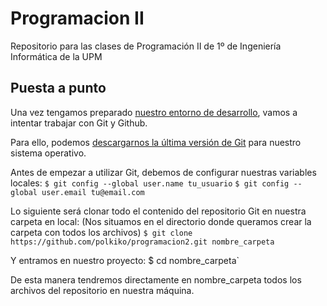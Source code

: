 # Programacion II
Repositorio para las clases de Programación II de 1º de Ingeniería Informática de la UPM

## Puesta a punto
Una vez tengamos preparado [nuestro entorno de desarrollo](https://github.com/aherranz/p2/blob/master/aherranz_p2_01-transpas-en_marcha.pdf), vamos a intentar
trabajar con Git y Github.

Para ello, podemos [descargarnos la última versión de Git](https://git-scm.com/downloads) para nuestro sistema operativo.

Antes de empezar a utilizar Git, debemos de configurar nuestras variables locales:
`$ git config --global user.name tu_usuario`
`$ git config --global user.email tu@email.com`

Lo siguiente será clonar todo el contenido del repositorio Git en nuestra carpeta en local:
(Nos situamos en el directorio donde queramos crear la carpeta con todos los archivos)
`$ git clone https://github.com/polkiko/programacion2.git nombre_carpeta`

Y entramos en nuestro proyecto:
$ cd nombre_carpeta`

De esta manera tendremos directamente en nombre_carpeta todos los archivos del repositorio en nuestra máquina.
